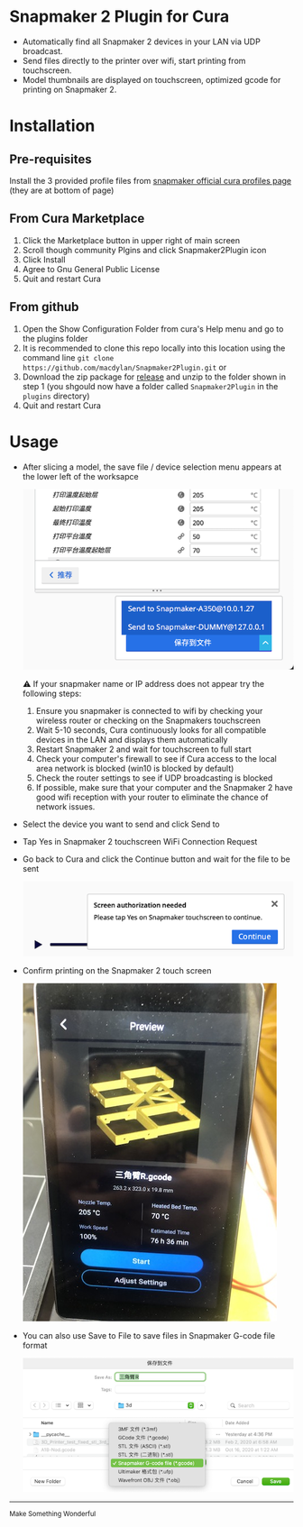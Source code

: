 # Snapmaker 2 Plugin for Cura
- Automatically find all Snapmaker 2 devices in your LAN via UDP broadcast.
- Send files directly to the printer over wifi, start printing from touchscreen.
- Model thumbnails are displayed on touchscreen, optimized gcode for printing on Snapmaker 2.

# Installation
## Pre-requisites
Install the 3 provided profile files from [snapmaker official cura profiles page](https://support.snapmaker.com/hc/en-us/articles/360044341034) (they are at bottom of page)

## From Cura Marketplace
1. Click the Marketplace button in upper right of main screen
2. Scroll though community Plgins and click Snapmaker2Plugin icon
3. Click Install
4. Agree to Gnu General Public License
5. Quit and restart Cura

## From github
1. Open the Show Configuration Folder from cura's Help menu and go to the plugins folder
2. It is recommended to clone this repo locally into this location using the command line `git clone https://github.com/macdylan/Snapmaker2Plugin.git` or
3. Download the zip package for [release](https://github.com/macdylan/Snapmaker2Plugin/releases) and unzip to the folder shown in step 1 (you shgould now have a folder called `Snapmaker2Plugin` in the `plugins` directory)
4. Quit and restart Cura

# Usage
- After slicing a model, the save file / device selection menu appears at the lower left of the worksapce

    ![](_snapshots/sendto.png)

    ⚠️ If your snapmaker name or IP address does not appear try the following steps:
    1. Ensure you snapmaker is connected to wifi by checking your wireless router or checking on the Snapmakers touchscreen 
    2. Wait 5-10 seconds, Cura continuously looks for all compatible devices in the LAN and displays them automatically
    4. Restart Snapmaker 2 and wait for touchscreen to full start
    3. Check your computer's firewall to see if Cura access to the local area network is blocked (win10 is blocked by default)
    5. Check the router settings to see if UDP broadcasting is blocked
    6. If possible, make sure that your computer and the  Snapmaker 2 have good wifi reception with your router to eliminate the chance of network issues.

- Select the device you want to send and click Send to
- Tap Yes in Snapmaker 2 touchscreen WiFi Connection Request
- Go back to Cura and click the Continue button and wait for the file to be sent

    ![](_snapshots/screen_auth.png)

- Confirm printing on the Snapmaker 2 touch screen

    ![](_snapshots/preview.jpg)

- You can also use Save to File to save files in Snapmaker G-code file format

    ![](_snapshots/savetofile.png)

---
<sup>Make Something Wonderful</sup>
